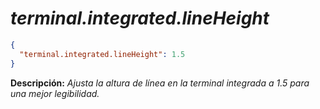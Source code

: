 <!-- Autor: Daniel Benjamin Perez Morales -->
<!-- GitHub: https://github.com/DanielBenjaminPerezMoralesDev13 -->
<!-- Gitlab: https://gitlab.com/DanielBenjaminPerezMoralesDev13 -->
<!-- Correo electrónico: danielperezdev@proton.me -->

# ***terminal.integrated.lineHeight***

```json
{
  "terminal.integrated.lineHeight": 1.5
}
```

**Descripción:** *Ajusta la altura de línea en la terminal integrada a 1.5 para una mejor legibilidad.*
